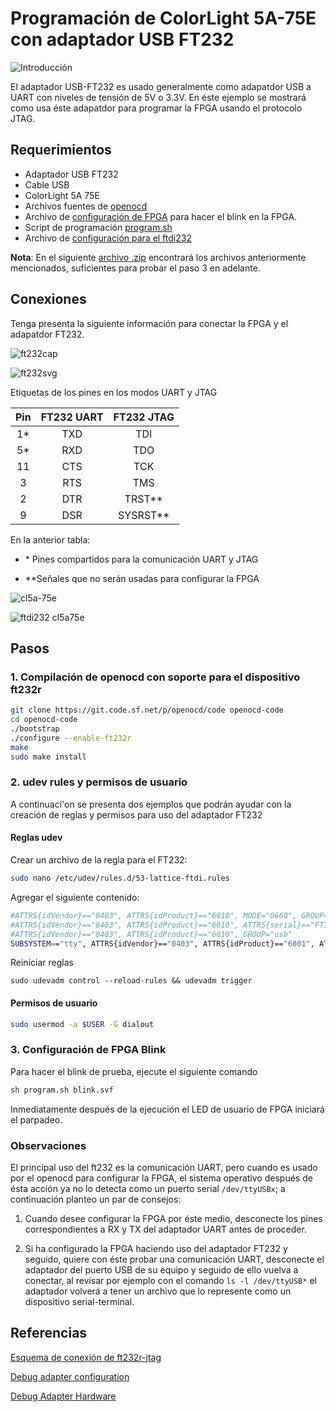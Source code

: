 # Programación de ColorLight 5A-75E con adaptador USB FT232

![Introducción](./img/intro.png)

El adaptador USB-FT232 es usado generalmente como adapatdor USB a UART con niveles
de tensión de 5V o 3.3V. En éste ejemplo se mostrará como usa éste adapatdor para
programar la FPGA usando el protocolo JTAG.

## Requerimientos

* Adaptador USB FT232
* Cable USB
* ColorLight 5A 75E
* Archivos fuentes de  [openocd](https://sourceforge.net/projects/openocd/)
* Archivo de [configuración de FPGA](./blink.svf) para hacer el blink en la FPGA.
* Script de programación [program.sh](./program.sh)
* Archivo de [configuración para el ftdi232](./ft232r.cfg)

**Nota**: En el siguiente [archivo .zip](./blink-example-ft232.zip) encontrará los archivos
anteriormente mencionados, suficientes para probar el paso 3 en adelante.

## Conexiones

Tenga presenta la siguiente información para conectar la FPGA y el adapatdor FT232.

![ft232cap](./img/FT232sch.png)

![ft232svg](./img/ft232photo.svg)

Etiquetas de los pines en los modos UART y JTAG

|Pin|FT232 UART|FT232 JTAG|
|:-------------:|:-------------:|:-----:|
|1*| TXD|TDI|
|5*| RXD|TDO|
|11|CTS|TCK|
|3| RTS|TMS|
|2| DTR|TRST**|
|9| DSR|SYSRST**|

En la anterior tabla:

* \* Pines compartidos para la comunicación UART y JTAG

* \**Señales que no serán usadas para configurar la FPGA 

![cl5a-75e](./img/5A-75E.jpg)

![ftdi232 cl5a75e](./img/ft232-cl5a-75e.jpg)


## Pasos

### 1. Compilación de openocd con soporte para el dispositivo ft232r

```bash
git clone https://git.code.sf.net/p/openocd/code openocd-code
cd openocd-code
./bootstrap
./configure --enable-ft232r
make
sudo make install
```


### 2. udev rules y permisos de usuario

A continuaci'on se presenta dos ejemplos que podrán ayudar con la creación de reglas
y permisos para uso del adaptador FT232

#### Reglas udev

Crear un archivo de la regla para el FT232:

```bash
sudo nano /etc/udev/rules.d/53-lattice-ftdi.rules
```

Agregar el siguiente contenido:

```bash
#ATTRS{idVendor}=="0403", ATTRS{idProduct}=="6010", MODE="0660", GROUP="plugdev", TAG+="uaccess"
#ATTRS{idVendor}=="0403", ATTRS{idProduct}=="6010", ATTRS{serial}=="FT1X69GT",MODE="0660", GROUP="plugdev", TAG+="uaccess"
#ATTRS{idVendor}=="0403", ATTRS{idProduct}=="6010", GROUP="usb"
SUBSYSTEM=="tty", ATTRS{idVendor}=="0403", ATTRS{idProduct}=="6001", ATTRS{serial}=="FT1X69GT", SYMLINK+="ttyUSBFTDI"
```
Reiniciar reglas

`sudo udevadm control --reload-rules && udevadm trigger`

#### Permisos de usuario

```bash
sudo usermod -a $USER -G dialout
```

### 3. Configuración de FPGA Blink

Para hacer el blink de prueba, ejecute el siguiente comando

```bash
sh program.sh blink.svf
```

Inmediatamente después de la ejecución el LED de usuario de FPGA iniciará
el parpadeo.


### Observaciones

El principal uso del ft232 es la comunicación UART, pero cuando
es usado por el openocd para configurar la FPGA, el sistema operativo
después de ésta acción ya no lo detecta como un puerto serial `/dev/ttyUSBx`; a continuación
planteo un par de consejos:

1. Cuando desee configurar la FPGA por éste medio, desconecte los pines
correspondientes a RX y TX del adaptador UART antes de proceder.

2. Si ha configurado la FPGA haciendo uso del adaptador FT232 y seguido,
quiere con éste probar una comunicación UART, desconecte el
adaptador del puerto USB de su equipo y seguido de ello vuelva a conectar,
al revisar por ejemplo con el comando `ls -l /dev/ttyUSB*` el adaptador
volverá a tener un archivo que lo represente como un dispositivo serial-terminal.


## Referencias

[Esquema de conexión de ft232r-jtag](http://vak.ru/doku.php/proj/bitbang/bitbang-jtag)

[Debug adapter configuration](http://openocd.org/doc/html/Debug-Adapter-Configuration.html)

[Debug Adapter Hardware](http://openocd.org/doc/html/Debug-Adapter-Hardware.html)
